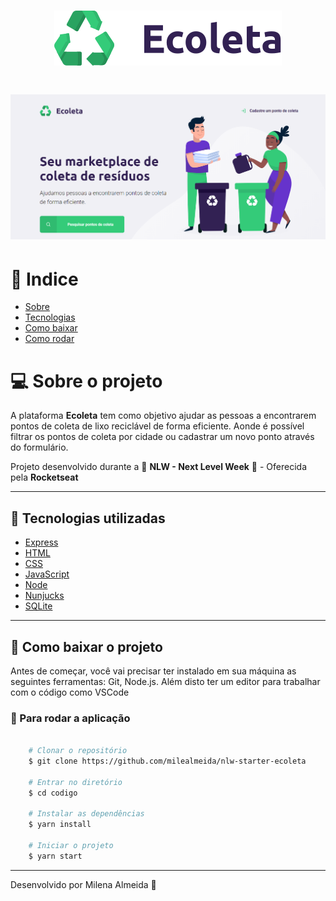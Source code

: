 <h1 align="center"> 
    <img src="public/assets/logo.svg">
</h1>

<h1 align="center"> 
    <img src="public/assets/telaInicial.png">
</h1>

# 📍 Indice
- [Sobre](#-sobre) 
- [Tecnologias](#-tecnologias) 
- [Como baixar](#-baixar) 
- [Como rodar](#-rodar) 

# 💻 Sobre o projeto
A plataforma **Ecoleta** tem como objetivo ajudar as pessoas a encontrarem pontos de coleta de lixo reciclável de forma eficiente. Aonde é possível filtrar os pontos de coleta por cidade ou cadastrar um novo ponto através do formulário.

Projeto desenvolvido durante a 🚀 **NLW - Next Level Week** 🚀 - Oferecida pela **Rocketseat**

---

## 🚀 Tecnologias utilizadas
 - [Express](https://expressjs.com/)
 - [HTML](https://developer.mozilla.org/pt-BR/docs/Web/HTML)
 - [CSS](https://developer.mozilla.org/pt-BR/docs/Web/CSS)
 - [JavaScript](https://www.javascript.com/)
 - [Node](https://nodejs.org/en/)
 - [Nunjucks](https://github.com/mozilla/nunjucks)
 - [SQLite](https://www.sqlite.org/index.html)

---

## 🚨 Como baixar o projeto
Antes de começar, você vai precisar ter instalado em sua máquina as seguintes ferramentas: Git, Node.js. Além disto ter um editor para trabalhar com o código como VSCode

### 🏁 Para rodar a aplicação 

```bash

    # Clonar o repositório
    $ git clone https://github.com/milealmeida/nlw-starter-ecoleta

    # Entrar no diretório
    $ cd codigo

    # Instalar as dependências
    $ yarn install

    # Iniciar o projeto
    $ yarn start

```

---
Desenvolvido por Milena Almeida 💙